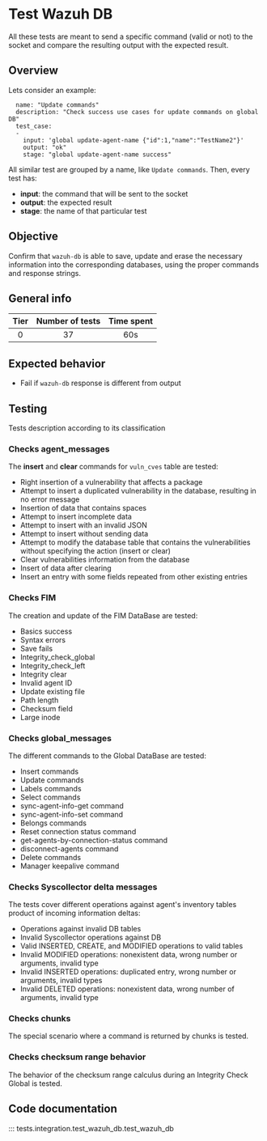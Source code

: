 # Test Wazuh DB

All these tests are meant to send a specific command (valid or not) to the socket and compare the resulting output with the expected result.

## Overview

Lets consider an example:
```
  name: "Update commands"
  description: "Check success use cases for update commands on global DB"
  test_case:
  -
    input: 'global update-agent-name {"id":1,"name":"TestName2"}'
    output: "ok"
    stage: "global update-agent-name success"
```

All similar test are grouped by a name, like `Update commands`. Then, every test has:

- **input**: the command that will be sent to the socket
- **output**: the expected result
- **stage**: the name of that particular test

## Objective

Confirm that `wazuh-db` is able to save, update and erase the necessary information into the corresponding databases, using the proper commands and response strings.

## General info

|Tier | Number of tests | Time spent |
|:--:|:--:|:--:|
| 0 | 37 | 60s |

## Expected behavior

- Fail if `wazuh-db` response is different from output
## Testing

Tests description according to its classification
### Checks agent_messages

The **insert** and **clear** commands for `vuln_cves` table are tested:

- Right insertion of a vulnerability that affects a package
- Attempt to insert a duplicated vulnerability in the database, resulting in no error message
- Insertion of data that contains spaces
- Attempt to insert incomplete data
- Attempt to insert with an invalid JSON
- Attempt to insert without sending data
- Attempt to modify the database table that contains the vulnerabilities without specifying the action (insert or clear)
- Clear vulnerabilities information from the database
- Insert of data after clearing
- Insert an entry with some fields repeated from other existing entries

### Checks FIM

The creation and update of the FIM DataBase are tested:

- Basics success
- Syntax errors
- Save fails
- Integrity_check_global
- Integrity_check_left
- Integrity clear
- Invalid agent ID
- Update existing file
- Path length
- Checksum field
- Large inode

### Checks global_messages

The different commands to the Global DataBase are tested:

- Insert commands
- Update commands
- Labels commands
- Select commands
- sync-agent-info-get command
- sync-agent-info-set command
- Belongs commands
- Reset connection status command
- get-agents-by-connection-status command
- disconnect-agents command
- Delete commands
- Manager keepalive command
### Checks Syscollector delta messages

The tests cover different operations against agent's inventory tables product of incoming information deltas:

- Operations against invalid DB tables
- Invalid Syscollector operations against DB
- Valid INSERTED, CREATE, and MODIFIED operations to valid tables
- Invalid MODIFIED operations: nonexistent data, wrong number or arguments, invalid type
- Invalid INSERTED operations: duplicated entry, wrong number or arguments, invalid types
- Invalid DELETED operations: nonexistent data, wrong number of arguments, invalid type

### Checks chunks

The special scenario where a command is returned by chunks is tested.

### Checks checksum range behavior

The behavior of the checksum range calculus during an Integrity Check Global is tested.

## Code documentation

::: tests.integration.test_wazuh_db.test_wazuh_db
